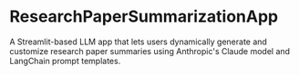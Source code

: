 # ResearchPaperSummarizationApp
A Streamlit-based LLM app that lets users dynamically generate and customize research paper summaries using Anthropic's Claude model and LangChain prompt templates.
